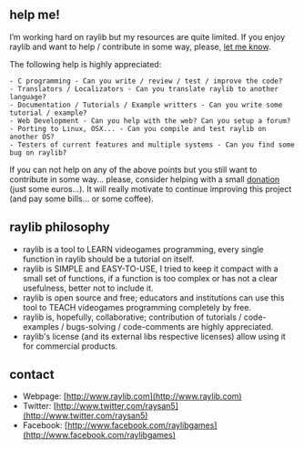 help me!
--------

I’m working hard on raylib but my resources are quite limited. If you enjoy raylib and want to help / contribute in some way, 
please, [let me know][raysan5].

The following help is highly appreciated:

	- C programming - Can you write / review / test / improve the code? 
	- Translators / Localizators - Can you translate raylib to another language?
	- Documentation / Tutorials / Example writters - Can you write some tutorial / example?
	- Web Development - Can you help with the web? Can you setup a forum?
	- Porting to Linux, OSX... - Can you compile and test raylib on another OS?
	- Testers of current features and multiple systems - Can you find some bug on raylib?

If you can not help on any of the above points but you still want to contribute in some way... please, consider helping 
with a small [donation](http://www.raylib.com/helpme.htm) (just some euros...). It will really motivate to continue improving this project (and pay some bills… or some coffee).

raylib philosophy
------------------

   * raylib is a tool to LEARN videogames programming, every single function in raylib should be a tutorial on itself.
   * raylib is SIMPLE and EASY-TO-USE, I tried to keep it compact with a small set of functions, if a function is too complex or 
	 has not a clear usefulness, better not to include it.
   * raylib is open source and free; educators and institutions can use this tool to TEACH videogames programming completely by free. 
   * raylib is, hopefully, collaborative; contribution of tutorials / code-examples / bugs-solving / code-comments are highly appreciated.
   * raylib's license (and its external libs respective licenses) allow using it for commercial products.

contact
-------

   * Webpage: [http://www.raylib.com](http://www.raylib.com)
   * Twitter: [http://www.twitter.com/raysan5](http://www.twitter.com/raysan5)
   * Facebook: [http://www.facebook.com/raylibgames](http://www.facebook.com/raylibgames)

   
[raysan5]: mailto:raysan5@gmail.com "Ramon Santamaria - Ray San"
